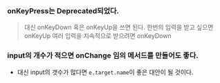 ### onKeyPress는 Deprecated되었다.

> 대신 onKeyDown 혹은 onKeyUp을 쓰면 된다.
> 한번의 입력을 받고 싶으면 onKeyUp
> 여러 입력을 지속적으로 받으려면 onKeyDown

### input의 개수가 적으면 onChange 임의 메서드를 만들어도 좋다.

- 대신 input의 갯수가 많다면 `e.target.name`이 좋은 대안이 될 것이다.
